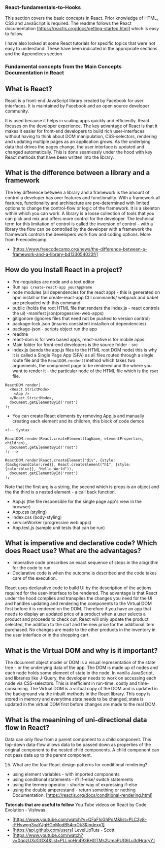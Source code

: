 ### React-fundamentals-to-Hooks

This section covers the basic concepts in React. Prior knowledge of HTML, CSS and JavaScript is required. The readme follows the React documentation [https://reactjs.org/docs/getting-started.html] which is easy to follow.

I have also looked at some React tutorials for specific topics that were not easy to understand. These have been indicated in the appropriate sections and the Appendices section

### Fundamental concepts from the Main Concepts Documentation in React

## What is React?

React is a front-end JavaScript library created by Facebook for user interfaces. It is maintained by Facebook and an open source developer community.

It is used because it helps in scaling apps quickly and efficiently. React focuses on the developer experience. The key advantage of React is that it makes it easier for front-end developers to build rich user-interfaces without having to think about DOM manipulation, CSS-selectors, rendering and updating multiple pages as an application grows. As the underlying data that drives the pages change, the user interface is updated and changed automatically. This is done seamlessly under the hood with key React methods that have been written into the library.

## What is the difference between a library and a framework

The key difference between a library and a framework is the amount of control a developer has over features and functionality. With a framework all features, functionality and architecture are pre-determined with limited options to change the control-flow or logic of the framework. It is a skeleton within which you can work. A library is a loose collection of tools that you can pick and mix and offers more control for the developer. The technical term for this limitation of control is called the inversion of control - with a library the flow can be controlled by the developer with a framework the framework controls the developers work flow and coding options. More from Freecodecamp

- [https://www.freecodecamp.org/news/the-difference-between-a-framework-and-a-library-bd133054023f/]

## How do you install React in a project?

- Pre-requisites are node and a text editor
- Run `npx create-react-app yourAppName`
- node modules (all dependencies for the react app) - this is generated on npm install or the create-react-app CLI commands/ webpack and babel are preloaded with this command
- public (holds the root HTML file that renders the index.js - react controls the ui) -manifest json(progessive-web-apps)
- gitigonore (ignores files that need not be pushed to version control)
- package-lock.json (insures consistent installion of dependencies)
- package-json - scripts object run the app
- readme
- react-dom is for web based apps, react-native is for mobile apps
- Main folder for front-end developers is the source folder - src
- index.js (sends the app.js files to the HTML root DOM node) this is why it is called a Single Page App (SPA) as all files routed through a single route file and the `ReactDOM.render()`method which takes two arguements, the component page to be rendered and the where you want to render it - the particular node of the HTML file which is the `root` file.

```
ReactDOM.render(
  <React.StrictMode>
    <App />
  </React.StrictMode>,
  document.getElementById('root')
);
```

- You can create React elements by removing App.js and manually creating each element and its children, this block of code demos

```
<!-- Syntax

ReactDOM.render(React.createElement(tagName, elementProperties, children),
  document.getElementById('root')
); -->

ReactDOM.render(React.createElement("div", {style: {backgroundColor:red}}, React.createElement("h1", {style: {color:blue}}, "Hello World")),
  document.getElementById('root')
);
```

Note that the first arg is a string, the second which is props is an object and the the third is a nested element - a call back function.

- App.js (the file responsible for the single page app's view in the browser)
- App.css (styling)
- index.css (body-styling)
- serviceWorker (progressive web apps)
- App.test.js (sample unit tests that can be run)

## What is imperative and declarative code? Which does React use? What are the advantages?

- Imperative code prescribes an exact sequence of steps in the alogrithm for the code to run.
- Declarative code is when the outcome is described and the code takes care of the execution.

React uses declarative code to build UI by the description of the actions required for the user-interface to be rendered. The advantage is that React under the hood complies and transpiles the changes you need for the UI and handles updating and rendering the components to the Virtual DOM first before it is rendered on the DOM. Therefore if you have an app that needs to display an updated price of a product when a user selects a product and proceeds to check out, React will only update the product selected, the addition to the cart and the new price for the additional item purchased. No changes are made to the other products in the inventory in the user interface or in the shopping cart.

## What is the Virtual DOM and why is it important?

The document object model or DOM is a visual representation of the state tree - or the underlying data of the app. The DOM is made up of nodes and each node holds some element of state in the node. In vanilla JavaScript, and libraries like J-Query, the developer needs to work on accessing each node via CSS-selectors. This is inefficient in run-time, costly and time-consuming. The Virtual DOM is a virtual copy of the DOM and is updated in the background via the inbuilt methods in the React library. This copy is stored in memory and everytime state needs to be changed, state is updated in the virtual DOM first before changes are made to the real DOM.

## What is the meanining of uni-directional data flow in React?

Data can only flow from a parent component to a child component. This top-down data-flow allows data to be passed down as properties of the original component to the nested child components. A child component can not pass data up to the parent component.

15. What are the four React design patterns for conditional rendering?

- using element variables - with imported components
- using conditional statements - if/ if-else/ switch statements
- using the ternery operator - shorter way of expressing if-else
- using the double amperestand - return something or nothing
  Documentation: [https://reactjs.org/docs/conditional-rendering.html]

**Tutorials that are useful to follow**
You Tube videos on React by Code Evolution - Vishwas

- [https://www.youtube.com/watch?v=QFaFIcGhPoM&list=PLC3y8-rFHvwgg3vaYJgHGnModB54rxOk3&index=1]
- [https://api.github.com/users]
  LevelUpTuts - Scott
- [https://www.youtube.com/watch?v=0qqzUXdGGX4&list=PLLnpHn493BHGTMs2UmaPUG6Lu3dHrqryY]
